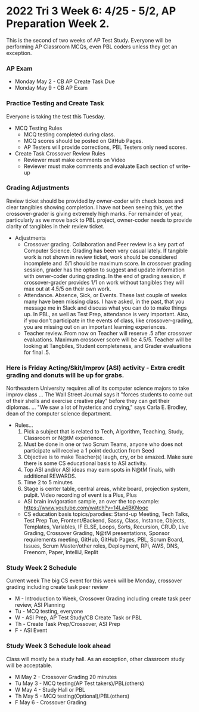 # 2022 Tri 3 Week 6: 4/25 - 5/2, AP Preparation Week 2.
This is the second of two weeks of AP Test Study. Everyone will be performing AP Classroom MCQs, even PBL coders unless they get an exception.
### AP Exam
*  Monday May 2 - CB AP Create Task Due
*  Monday May 9 - CB AP Exam


### Practice Testing and Create Task
Everyone is taking the test this Tuesday.
* MCQ Testing Rules
    * MCQ testing completed during class.
    * MCQ scores should be posted on GitHub Pages.  
    * AP Testers will provide corrections, PBL Testers only need scores.
* Create Task Crossover Review Rules
    * Reviewer must make comments on Video
    * Reviewer must make comments and evaluate Each section of write-up


### Grading Adjustments
Review ticket should be provided by owner-coder with check boxes and clear tangibles showing completion. I have not been seeing this, yet the crossover-grader is giving extremely high marks.  For remainder of year, particularly as we move back to PBL project, owner-coder needs to provide clarity of tangibles in their review ticket.
* Adjustments
    * Crossover grading.  Collaboration and Peer review is a key part of Computer Science.  Grading has been very casual lately. If tangible work is not shown in review ticket, work should be considered incomplete and .5/1 should be maximum score.  In crossover grading session, grader has the option to suggest and update information with owner-coder during grading.  In the end of grading session, if crossover-grader provides 1/1 on work without tangibles they will max out at 4.5/5 on their own work.  
    * Attendance.  Absence, Sick, or Events.  These last couple of weeks many have been missing class.  I have asked, in the past, that you message me in Slack and discuss what you can do to make things up.  In PBL, as well as Test Prep, attendance is very important.  Also, if you don't participate in the events of class, like crossover-grading, you are missing out on an important learning experiences.
    * Teacher review.  From now on Teacher will reserve .5 after crossover evaluations.  Maximum crossover score will be 4.5/5.  Teacher will be looking at Tangbiles, Student completeness, and Grader evaluations for final .5.  


### Here is Friday Acting/Skit/Improv (ASI) activity - Extra credit grading and donuts will be up for grabs.
Northeastern University requires all of its computer science majors to take improv class ... The Wall Street Journal says it "forces students to come out of their shells and exercise creative play" before they can get their diplomas. ... "We saw a lot of hysterics and crying," says Carla E. Brodley, dean of the computer science department.  
* Rules...
    1. Pick a subject that is related to Tech, Algorithm, Teaching, Study, Classroom or N@tM experience.
    2. Must be done in one or two Scrum Teams, anyone who does not participate will receive a 1 point deduction from Seed
    3. Objective is to make Teacher(s) laugh, cry, or be amazed. Make sure there is some CS educational basis to ASI activity.
    4. Top ASI and/or ASI ideas may earn spots in N@tM finals, with additional REWARDS.
    5. Time 2 to 5 minutes
    6. Stage is center table, central areas, white board, projection system, pulpit.  Video recording of event is a Plus, Plus
    * ASI brain invigoration sample, an over the top example: https://www.youtube.com/watch?v=14La4BKNoqc
    * CS education basis topics/parodies: Stand-up Meeting, Tech Talks, Test Prep Tue, Frontent/Backend, Sassy, Class, Instance, Objects, Templates, Variables, IF ELSE, Loops, Sorts, Recursion, CRUD, Live Grading, Crossover Grading, N@tM presentations, Sponsor requirements meeting, GitHub, GitHub Pages, PBL, Scrum Board, Issues, Scrum Master/other roles,  Deployment, RPi, AWS, DNS, Freenom, Paper, IntelliJ, Replit 


### Study Week 2 Schedule
Current week
The big CS event for this week will be Monday, crossover grading including create task peer review
* M - Introduction to Week, Crossover Grading including create task peer review, ASI Planning
* Tu - MCQ testing, everyone
* W - ASI Prep, AP Test Study/CB Create Task or PBL
* Th - Create Task Prep/Crossover, ASI Prep
* F - ASI Event


###  Study Week 3 Schedule look ahead
Class will mostly be a study hall.  As an exception, other classroom study will be acceptable.  
* M May 2 - Crossover Grading 20 minutes
* Tu May 3 -  MCQ testing(AP Test takers)/PBL(others)
* W May 4 - Study Hall or PBL
* Th May 5 - MCQ testing(Optional)/PBL(others)
* F May 6 - Crossover Grading



